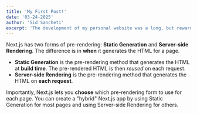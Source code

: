```yaml
---
title: 'My First Post!'
date: '03-24-2025'
author: 'Sid Sancheti'
excerpt: 'The development of my personal website was a long, but rewarding process. It a significant undertaking, but also extremly rewarding. I have deployed on my Raspberry Pi that I picked up last October, and I am self-hosting. In order to get practice with some tools, I have used a Docker container in a CI/CD pipeline, a Kubernetes cluster for automated load managment, configured Cloudflare for DNS tools and DDoS protection.'
---
```


Next.js has two forms of pre-rendering: **Static Generation** and **Server-side Rendering**. The difference is in **when** it generates the HTML for a page.

- **Static Generation** is the pre-rendering method that generates the HTML at **build time**. The pre-rendered HTML is then _reused_ on each request.
- **Server-side Rendering** is the pre-rendering method that generates the HTML on **each request**.

Importantly, Next.js lets you **choose** which pre-rendering form to use for each page. You can create a "hybrid" Next.js app by using Static Generation for most pages and using Server-side Rendering for others.
